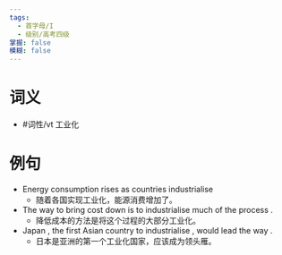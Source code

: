 ```yaml
---
tags:
  - 首字母/I
  - 级别/高考四级
掌握: false
模糊: false
---
```

# 词义
- #词性/vt  工业化
# 例句
- Energy consumption rises as countries industrialise
	- 随着各国实现工业化，能源消费增加了。
- The way to bring cost down is to industrialise much of the process .
	- 降低成本的方法是将这个过程的大部分工业化。
- Japan , the first Asian country to industrialise , would lead the way .
	- 日本是亚洲的第一个工业化国家，应该成为领头雁。
